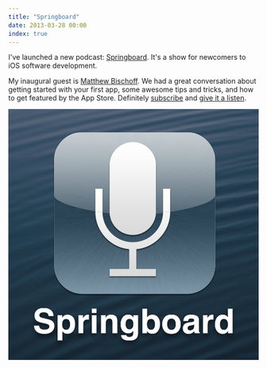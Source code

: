```yaml
---
title: "Springboard"
date: 2013-03-28 00:00
index: true
---
```


I've launched a new podcast: [Springboard](http://springboardshow.com). It's a show for newcomers to iOS software development.

My inaugural guest is [Matthew Bischoff](http://twitter.com/mb). We had a great conversation about getting started with your first app, some awesome tips and tricks, and how to get featured by the App Store. Definitely [subscribe](http://springboardshow.com/?format=rss) and [give it a listen](http://springboardshow.com/episodes/1).

 ![](/img/import/blog/springboard/F847B3DBB6ED4A29AE133D64C418300E.jpg)<!-- more -->
